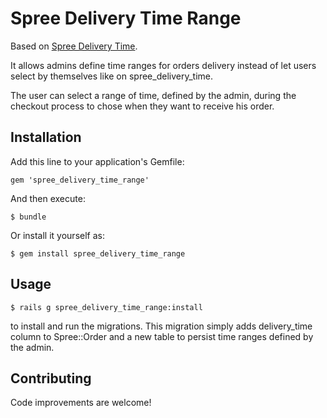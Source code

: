 # Spree Delivery Time Range

Based on [Spree Delivery Time](https://github.com/aanfuso/spree_delivery_time).

It allows admins define time ranges for orders delivery instead of let users select by themselves like on spree_delivery_time.

The user can select a range of time, defined by the admin, during the checkout process to chose when they want to receive his order.

## Installation

Add this line to your application's Gemfile:

    gem 'spree_delivery_time_range'

And then execute:

    $ bundle

Or install it yourself as:

    $ gem install spree_delivery_time_range

## Usage

    $ rails g spree_delivery_time_range:install

to install and run the migrations. This migration simply
adds delivery_time column to Spree::Order and a new table to persist
time ranges defined by the admin.

## Contributing

Code improvements are welcome!
